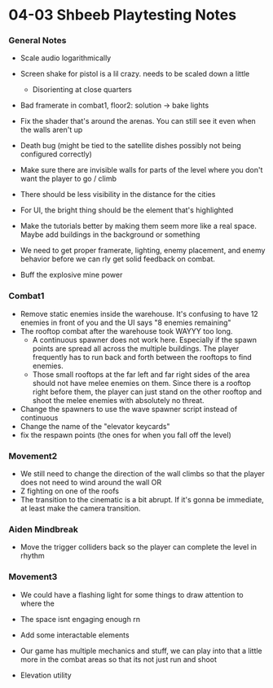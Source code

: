 # 04-03 Shbeeb Playtesting Notes

### General Notes

- Scale audio logarithmically

- Screen shake for pistol is a lil crazy. needs to be scaled down a little
	- Disorienting at close quarters 
- Bad framerate in combat1, floor2: solution -> bake lights
- Fix the shader that's around the arenas. You can still see it even when the walls aren't up
- Death bug (might be tied to the satellite dishes possibly not being configured correctly)
- Make sure there are invisible walls for parts of the level where you don't want the player to go / climb

- There should be less visibility in the distance for the cities
- For UI, the bright thing should be the element that's highlighted
- Make the tutorials better by making them seem more like a real space. Maybe add buildings in the background or something
- We need to get proper framerate, lighting, enemy placement, and enemy behavior before we can rly get solid feedback on combat. 
- Buff the explosive mine power

### Combat1
- Remove static enemies inside the warehouse. It's confusing to have 12 enemies in front of you and the UI says "8 enemies remaining"
- The rooftop combat after the warehouse took WAYYY too long. 
	- A continuous spawner does not work here. Especially if the spawn points are spread all across the multiple buildings. The player frequently has to run back and forth between the rooftops to find enemies.
	- Those small rooftops at the far left and far right sides of the area should not have melee enemies on them. Since there is a rooftop right before them, the player can just stand on the other rooftop and shoot the melee enemies with absolutely no threat.
- Change the spawners to use the wave spawner script instead of continuous
- Change the name of the "elevator keycards"
- fix the respawn points (the ones for when you fall off the level)
### Movement2

- We still need to change the direction of the wall climbs so that the player does not need to wind around the wall OR
- Z fighting on one of the roofs
- The transition to the cinematic is a bit abrupt. If it's gonna be immediate, at least make the camera transition.

### Aiden Mindbreak

- Move the trigger colliders back so the player can complete the level in rhythm

### Movement3

- We could have a flashing light for some things to draw attention to where the 

- The space isnt engaging enough rn
- Add some interactable elements
- Our game has multiple mechanics and stuff, we can play into that a little more in the combat areas so that its not just run and shoot
- Elevation utility
